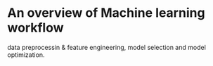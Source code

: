 # An overview of Machine learning workflow

data preprocessin & feature engineering, model selection and model optimization.
